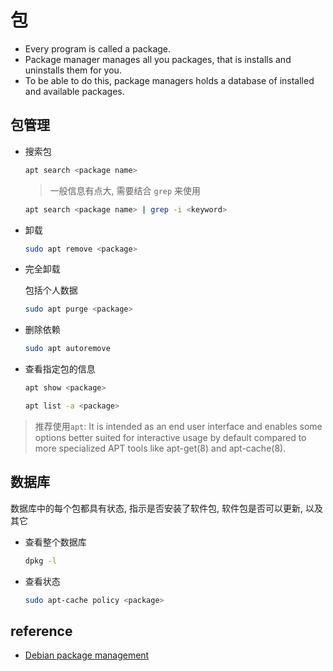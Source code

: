 # 包

- Every program is called a package.
- Package manager manages all you packages, that is installs and uninstalls them for you.
- To be able to do this, package managers holds a database of installed and available packages.

## 包管理

- 搜索包

  ```bash
  apt search <package name>
  ```

  > 一般信息有点大, 需要结合 `grep` 来使用

  ```bash
  apt search <package name> | grep -i <keyword>
  ```

- 卸载

  ```bash
  sudo apt remove <package>
  ```

- 完全卸载

  包括个人数据

  ```bash
  sudo apt purge <package>
  ```

- 删除依赖

  ```bash
  sudo apt autoremove
  ```

- 查看指定包的信息

  ```bash
  apt show <package>
  ```

  ```bash
  apt list -a <package>
  ```

> 推荐使用`apt`: It is intended as an end user interface and enables some options better suited for interactive usage by default compared to more specialized APT tools like apt-get(8) and apt-cache(8).

## 数据库

数据库中的每个包都具有状态, 指示是否安装了软件包, 软件包是否可以更新, 以及其它

- 查看整个数据库

  ```bash
  dpkg -l
  ```

- 查看状态

  ```bash
  sudo apt-cache policy <package>
  ```

## reference

- [Debian package management](https://www.debian.org/doc/manuals/debian-reference/ch02.en.html)
